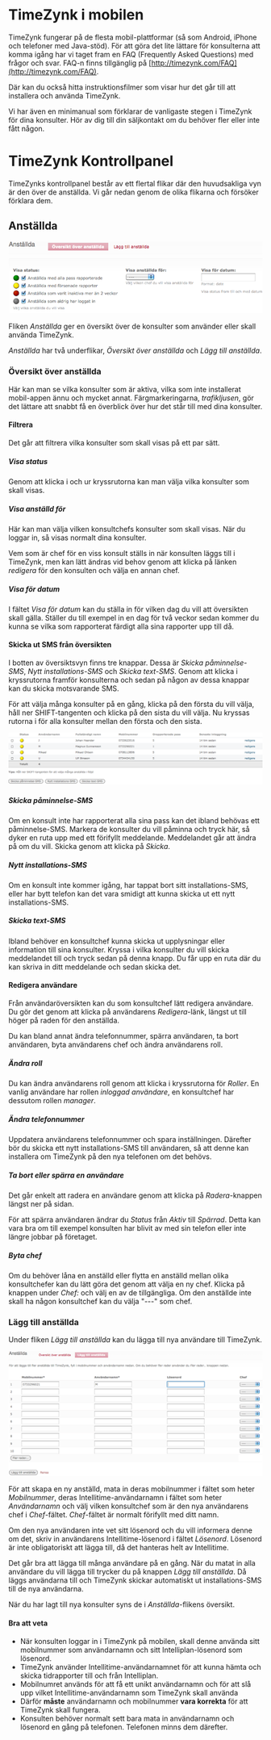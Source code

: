 # TimeZynk i mobilen

TimeZynk fungerar på de flesta mobil-plattformar (så som Android,
iPhone och telefoner med Java-stöd). För att göra det lite lättare för
konsulterna att komma igång har vi taget fram en FAQ (Frequently Asked
Questions) med frågor och svar. FAQ-n finns tillgänglig på
[http://timezynk.com/FAQ](http://timezynk.com/FAQ).

Där kan du också hitta instruktionsfilmer som visar hur det går till
att installera och använda TimeZynk.

Vi har även en minimanual som förklarar de vanligaste stegen i
TimeZynk för dina konsulter. Hör av dig till din säljkontakt om du
behöver fler eller inte fått någon.

# TimeZynk Kontrollpanel

TimeZynks kontrollpanel består av ett flertal flikar där den
huvudsakliga vyn är den över de anställda. Vi går nedan genom de olika
flikarna och försöker förklara dem.

## Anställda

![Filterinställningar för Anställda-fliken](tzuser/doc_images/filters.png "Filtrera vilka användare som visas")

Fliken *Anställda* ger en översikt över de konsulter som använder
eller skall använda TimeZynk. 

*Anställda* har två underflikar, *Översikt över anställda* och *Lägg
  till anställda*.


### Översikt över anställda

Här kan man se vilka konsulter som är aktiva, vilka som inte
installerat mobil-appen ännu och mycket annat. Färgmarkeringarna,
*trafikljusen*, gör det lättare att snabbt få en överblick över hur
det står till med dina konsulter.

#### Filtrera

Det går att filtrera vilka konsulter som skall visas på ett par sätt.

##### Visa status

Genom att klicka i och ur kryssrutorna kan man välja vilka konsulter
som skall visas.

##### Visa anställd för

Här kan man välja vilken konsultchefs konsulter som skall visas. När
du loggar in, så visas normalt dina konsulter.

Vem som är chef för en viss konsult ställs in när konsulten läggs till
i TimeZynk, men kan lätt ändras vid behov genom att klicka på länken
*redigera* för den konsulten och välja en annan chef.

##### Visa för datum

I fältet *Visa för datum* kan du ställa in för vilken dag du vill att
översikten skall gälla. Ställer du till exempel in en dag för två
veckor sedan kommer du kunna se vilka som rapporterat färdigt alla
sina rapporter upp till då.

#### Skicka ut SMS från översikten

I botten av översiktsvyn finns tre knappar. Dessa är *Skicka
påminnelse-SMS*, *Nytt installations-SMS* och *Skicka text-SMS*. Genom
att klicka i kryssrutorna framför konsulterna och sedan på någon av
dessa knappar kan du skicka motsvarande SMS.

För att välja många konsulter på en gång, klicka på den första du vill
välja, håll ner SHIFT-tangenten och klicka på den sista du vill
välja. Nu kryssas rutorna i för alla konsulter mellan den första och
den sista.

![Bild över SMS-knapparna](tzuser/doc_images/sms_buttons.png "SMS-knappar")

##### Skicka påminnelse-SMS

Om en konsult inte har rapporterat alla sina pass kan det ibland
behövas ett påminnelse-SMS. Markera de konsulter du vill påminna och
tryck här, så dyker en ruta upp med ett förifyllt
meddelande. Meddelandet går att ändra på om du vill. Skicka genom att
klicka på *Skicka*.

##### Nytt installations-SMS

Om en konsult inte kommer igång, har tappat bort sitt
installations-SMS, eller har bytt telefon kan det vara smidigt att
kunna skicka ut ett nytt installations-SMS.

##### Skicka text-SMS

Ibland behöver en konsultchef kunna skicka ut upplysningar eller
information till sina konsulter. Kryssa i vilka konsulter du vill
skicka meddelandet till och tryck sedan på denna knapp. Du får upp en
ruta där du kan skriva in ditt meddelande och sedan skicka det.

#### Redigera användare

Från användaröversikten kan du som konsultchef lätt redigera
användare. Du gör det genom att klicka på användarens *Redigera*-länk,
längst ut till höger på raden för den anställda.

Du kan bland annat ändra telefonnummer, spärra användaren, ta bort
användaren, byta användarens chef och ändra användarens roll.

##### Ändra roll
  
Du kan ändra användarens roll genom att klicka i kryssrutorna för
*Roller*. En vanlig användare har rollen *inloggad användare*, en
konsultchef har dessutom rollen *manager*.

##### Ändra telefonnummer

Uppdatera användarens telefonnummer och spara inställningen. Därefter
bör du skicka ett nytt installations-SMS till användaren, så att denne
kan installera om TimeZynk på den nya telefonen om det behövs.

##### Ta bort eller spärra en användare

Det går enkelt att radera en användare genom att klicka på
*Radera*-knappen längst ner på sidan.

För att spärra användaren ändrar du *Status* från *Aktiv* till
*Spärrad*. Detta kan vara bra om till exempel konsulten har blivit av
med sin telefon eller inte längre jobbar på företaget.

##### Byta chef

Om du behöver låna en anställd eller flytta en anställd mellan olika
konsultchefer kan du lätt göra det genom att välja en ny chef. Klicka
på knappen under *Chef:* och välj en av de tillgängliga. Om den
anställde inte skall ha någon konsultchef kan du välja "---" som chef.

### Lägg till anställda

Under fliken *Lägg till anställda* kan du lägga till nya användare
till TimeZynk.

![Bild över *Lägg till anställda*-formuläret](tzuser/doc_images/add_users.png "Lägg till anställda")

För att skapa en ny anställd, mata in deras mobilnummer i fältet som
heter *Mobilnummer*, deras Intellitime-användarnamn i fältet som heter
*Användarnamn* och välj vilken konsultchef som är den nya användarens
chef i *Chef*-fältet. *Chef*-fältet är normalt förifyllt med ditt
namn.

Om den nya användaren inte vet sitt lösenord och du vill informera
denne om det, skriv in användarens Intellitime-lösenord i fältet
*Lösenord*. Lösenord är inte obligatoriskt att lägga till, då det
hanteras helt av Intellitime.

Det går bra att lägga till många användare på en gång. När du matat in
alla användare du vill lägga till trycker du på knappen *Lägg till
anställda*. Då läggs användarna till och TimeZynk skickar automatiskt
ut installations-SMS till de nya användarna.

När du har lagt till nya konsulter syns de i *Anställda*-flikens
översikt.

#### Bra att veta

* När konsulten loggar in i TimeZynk på mobilen, skall denne använda
  sitt mobilnummer som användarnamn och sitt Intelliplan-lösenord som
  lösenord.
* TimeZynk använder Intellitime-användarnamnet för att kunna hämta och
  skicka tidrapporter till och från Intelliplan.
* Mobilnumret används för att få ett unikt användarnamn och för att
  slå upp vilket Intellitime-användarnamn som TimeZynk skall använda
* Därför **måste** användarnamn och mobilnummer **vara korrekta**
  för att TimeZynk skall fungera.
* Konsulten behöver normalt sett bara mata in användarnamn och
  lösenord en gång på telefonen. Telefonen minns dem därefter.
